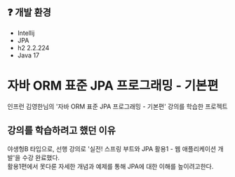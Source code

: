 ## ❓ 개발 환경
- Intellij
- JPA
- h2 2.2.224
- Java 17

# 자바 ORM 표준 JPA 프로그래밍 - 기본편
인프런 김영한님의 '자바 ORM 표준 JPA 프로그래밍 - 기본편' 강의를 학습한 프로젝트

## 강의를 학습하려고 했던 이유
야생헝B 타입으로, 선행 강의로 '실전! 스프링 부트와 JPA 활용1 - 웹 애플리케이션 개발'을 수강 완료했다.<br/>
활용1편에서 못다룬 자세한 개념과 예제를 통해 JPA에 대한 이해를 높이려고한다.
